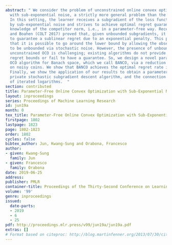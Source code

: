 ```yaml
---
abstract: " We consider the problem of unconstrained online convex optimization (OCO)
  with sub-exponential noise, a strictly more general problem than the standard OCO.
  In this setting, the learner receives a subgradient of the loss functions corrupted
  by sub-exponential noise and strives to achieve optimal regret guarantee, without
  knowledge of the competitor norm, i.e., in a parameter-free way. Recently, Cutkosky
  and Boahen (COLT 2017) proved that, given unbounded subgradients, it is impossible
  to guarantee a sublinear regret due to an exponential penalty. This paper shows
  that it is possible to go around the lower bound by allowing the observed subgradients
  to be unbounded via stochastic noise. However, the presence of unbounded noise in
  unconstrained OCO is challenging; existing algorithms do not provide near-optimal
  regret bounds or fail to have a guarantee. So, we design a novel parameter-free
  OCO algorithm for Banach space, which we call BANCO, via a reduction to betting
  on noisy coins. We show that BANCO achieves the optimal regret rate in our problem.
  Finally, we show the application of our results to obtain a parameter-free locally
  private stochastic subgradient descent algorithm, and the connection to the law
  of iterated logarithms.  "
section: contributed
title: Parameter-Free Online Convex Optimization with Sub-Exponential Noise
layout: inproceedings
series: Proceedings of Machine Learning Research
id: jun19a
month: 0
tex_title: Parameter-Free Online Convex Optimization with Sub-Exponential Noise
firstpage: 1802
lastpage: 1823
page: 1802-1823
order: 1802
cycles: false
bibtex_author: Jun, Kwang-Sung and Orabona, Francesco
author:
- given: Kwang-Sung
  family: Jun
- given: Francesco
  family: Orabona
date: 2019-06-25
address: 
publisher: PMLR
container-title: Proceedings of the Thirty-Second Conference on Learning Theory
volume: '99'
genre: inproceedings
issued:
  date-parts:
  - 2019
  - 6
  - 25
pdf: http://proceedings.mlr.press/v99/jun19a/jun19a.pdf
extras: []
# Format based on citeproc: http://blog.martinfenner.org/2013/07/30/citeproc-yaml-for-bibliographies/
---
```

